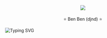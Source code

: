 <div align="center">
<h1 align="center">
  <a href="">
    <img src="https://readme-typing-svg.herokuapp.com?font=Righteous&size=35&duration=4000&color=8E44AD&center=true&vCenter=true&width=500&height=70&lines=Project+BenVA;Welcome+to+BenVA+Project" />
  </a>
</h1>
</div>

<div style="text-align: center;">


  <div class="blink">⭐ Ben Ben (djnd) ⭐</div>
</div>

![Typing SVG](https://readme-typing-svg.herokuapp.com?font=Fira+Code&size=24&pause=1000&color=F70000&background=FFFFFF00&width=600&height=60&lines=I'm+glad+you+stopped+by!;Have+a+great+day+coding!) 
